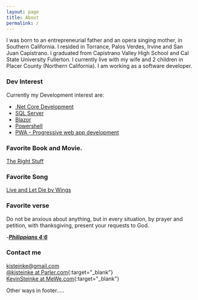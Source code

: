 ```yaml
---
layout: page
title: About
permalink: /
---
```


I was born to an entrepreneurial father and an opera singing mother, in Southern California. I resided in Torrance, Palos Verdes, Irvine and San Juan Capistrano. I graduated from Capistrano Valley High School and Cal State University Fullerton. I currently live with my wife and 2 children in Placer County (Northern California). I am working as a software developer.

### Dev Interest

Currently my Development interest are:

- [.Net Core Development](https://en.wikipedia.org/wiki/.NET_Core)
- [SQL Server](https://en.wikipedia.org/wiki/Microsoft_SQL_Server)
- [Blazor](https://en.wikipedia.org/wiki/Blazor)
- [Powershell](https://en.wikipedia.org/wiki/PowerShell)
- [PWA - Progressive web app development](https://en.wikipedia.org/wiki/Progressive_web_application)

### Favorite Book and Movie.

[The Right Stuff](https://en.wikipedia.org/wiki/The_Right_Stuff_(book))

### Favorite Song

[Live and Let Die by Wings](https://en.wikipedia.org/wiki/Live_and_Let_Die_(song))

### Favorite verse

Do not be anxious about anything, but in every situation, by prayer and petition, with thanksgiving, present your requests to God.

   -[<b><i>Philippians 4:6</i></b>](https://www.biblegateway.com/passage/?search=Philippians%204%3A6&version=NIV)



### Contact me

[kjsteinke@gmail.com](mailto:kjsteinke@gmail.com)
<br>
[@kjsteinke at Parler.com](https://parler.com/KjSteinke){:target="_blank"} 
<br>
[KevinSteinke at MeWe.com](https://mewe.com/i/kevinsteinke){:target="_blank"} 

Other ways in footer.....
